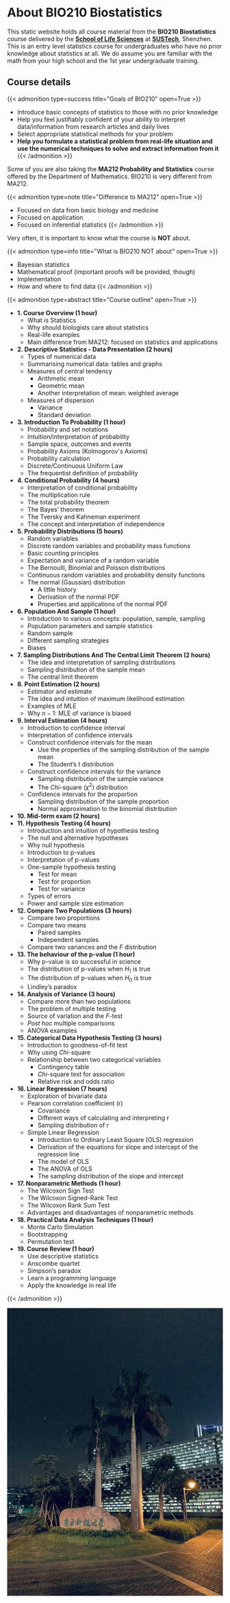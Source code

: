 # About BIO210 Biostatistics


This static website holds all course material from the __BIO210 Biostatistics__ course delivered by the __[School of Life Sciences](https://bio.sustech.edu.cn/?lang=en-us)__ at __[SUSTech](https://www.sustech.edu.cn/en/)__, Shenzhen. This is an entry level statistics course for undergraduates who have no prior knowledge about statistics at all. We do assume you are familiar with the math from your high school and the 1st year undergraduate training.

## Course details

{{< admonition type=success title="Goals of BIO210" open=True >}}
- Introduce basic concepts of statistics to those with no prior knowledge
- Help you feel justifiably confident of your ability to interpret
data/information from research articles and daily lives
- Select appropriate statistical methods for your problem
- __Help you formulate a statistical problem from real-life situation and use the numerical techniques to solve and extract information from it__
{{< /admonition >}}

Some of you are also taking the __MA212 Probability and Statistics__ course offered by the Department of Mathematics. BIO210 is very different from MA212.

{{< admonition type=note title="Difference to MA212" open=True >}}
- Focused on data from basic biology and medicine
- Focused on application
- Focused on inferential statistics
{{< /admonition >}}

Very often, it is important to know what the course is __NOT__ about.

{{< admonition type=info title="What is BIO210 NOT about" open=True >}}
- Bayesian statistics
- Mathematical proof (important proofs will be provided, though)
- Implementation
- How and where to find data
{{< /admonition >}}

{{< admonition type=abstract title="Course outline" open=True >}}
- __1. Course Overview (1 hour)__
  - What is Statistics
  - Why should biologists care about statistics
  - Real-life examples
  - Main difference from MA212: focused on statistics and applications
- __2. Descriptive Statistics - Data Presentation (2 hours)__
  - Types of numerical data
  - Summarising numerical data: tables and graphs
  - Measures of central tendency
    - Arithmetic mean
    - Geometric mean
    - Another interpretation of mean: weighted average
  - Measures of dispersion
    - Variance
    - Standard deviation
- __3. Introduction To Probability (1 hour)__
  - Probability and set notations
  - Intuition/interpretation of probability
  - Sample space, outcomes and events
  - Probability Axioms (Kolmogorov's Axioms)
  - Probability calculation
  - Discrete/Continuous Uniform Law
  - The frequentist definition of probability
- __4. Conditional Probability (4 hours)__
  - Interpretation of conditional probability
  - The multiplication rule
  - The total probability theorem
  - The Bayes’ theorem
  - The Tversky and Kahneman experiment
  - The concept and interpretation of independence
- __5. Probability Distributions (5 hours)__
  - Random variables
  - Discrete random variables and probability mass functions
  - Basic counting principles
  - Expectation and variance of a random variable
  - The Bernoulli, Binomial and Poisson distributions
  - Continuous random variables and probability density functions
  - The normal (Gaussian) distribution
    - A little history
    - Derivation of the normal PDF
    - Properties and applications of the normal PDF
- __6. Population And Sample (1 hour)__
  - Introduction to various concepts: population, sample, sampling
  - Population parameters and sample statistics
  - Random sample
  - Different sampling strategies
  - Biases
- __7. Sampling Distributions And The Central Limit Theorem (2 hours)__
  - The idea and interpretation of sampling distributions
  - Sampling distribution of the sample mean
  - The central limit theorem
- __8. Point Estimation (2 hours)__
  - Estimator and estimate
  - The idea and intuition of maximum likelihood estimation
  - Examples of MLE
  - Why $n-1$: MLE of variance is biased
- __9. Interval Estimation (4 hours)__
  - Introduction to confidence interval
  - Interpretation of confidence intervals
  - Construct confidence intervals for the mean
    - Use the properties of the sampling distribution of the sample mean
    - The Student’s t distribution
  - Construct confidence intervals for the variance
    - Sampling distribution of the sample variance
    - The _Chi_-square ($\chi^2$) distribution
  - Confidence intervals for the proportion
    - Sampling distribution of the sample proportion
    - Normal approximation to the binomial distribution
- __10. Mid-term exam (2 hours)__
- __11. Hypothesis Testing (4 hours)__
  - Introduction and intuition of hypothesis testing
  - The null and alternative hypotheses
  - Why null hypothesis
  - Introduction to p-values
  - Interpretation of p-values
  - One-sample hypothesis testing
    - Test for mean
    - Test for proportion
    - Test for variance
  - Types of errors
  - Power and sample size estimation
- __12. Compare Two Populations (3 hours)__
  - Compare two proportions
  - Compare two means
    - Paired samples
    - Independent samples
  - Compare two variances and the _F_ distribution
- __13. The behaviour of the p-value (1 hour)__
  - Why p-value is so successful in science
  - The distribution of p-values when $H_1$ is true
  - The distribution of p-values when $H_0$ is true
  - Lindley’s paradox
- __14. Analysis of Variance (3 hours)__
  - Compare more than two populations
  - The problem of multiple testing
  - Source of variation and the _F_-test
  - _Post hoc_ multiple comparisons
  - ANOVA examples
- __15. Categorical Data Hypothesis Testing (3 hours)__
  - Introduction to goodness-of-fit test
  - Why using _Chi_-square
  - Relationship between two categorical variables
    - Contingency table
    - _Chi_-square test for association
    - Relative risk and odds ratio
- __16. Linear Regression (7 hours)__
  - Exploration of bivariate data
  - Pearson correlation coefficient (r)
    - Covariance
    - Different ways of calculating and interpreting r
    - Sampling distribution of r
  - Simple Linear Regression
    - Introduction to Ordinary Least Square (OLS) regression
    - Derivation of the equations for slope and intercept of the regression line
    - The model of OLS
    - The ANOVA of OLS
    - The sampling distribution of the slope and intercept
- __17. Nonparametric Methods (1 hour)__
  - The Wilcoxon Sign Test
  - The Wilcoxon Signed-Rank Test
  - The Wilcoxon Rank Sum Test
  - Advantages and disadvantages of nonparametric methods
- __18. Practical Data Analysis Techniques (1 hour)__
  - Monte Carlo Simulation
  - Bootstrapping
  - Permutation test
- __19. Course Review (1 hour)__
  - Use descriptive statistics
  - Anscombe quartet
  - Simpson’s paradox
  - Learn a programming language
  - Apply the knowledge in real life

{{< /admonition >}}

![](/images/IMG_0246.jpg)
